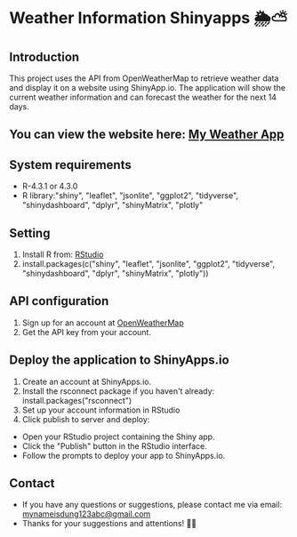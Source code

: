 # Weather Information Shinyapps 🌦️⛅

## Introduction
This project uses the API from OpenWeatherMap to retrieve weather data and display it on a website using ShinyApp.io. The application will show the current weather information and can forecast the weather for the next 14 days.

## You can view the website here: [My Weather App](https://dungnthe186334.shinyapps.io/final_project_HE186334/)

## System requirements
 * R-4.3.1 or 4.3.0
 * R library:"shiny", "leaflet", "jsonlite", "ggplot2", "tidyverse", "shinydashboard", "dplyr", "shinyMatrix", "plotly"

## Setting
1. Install R from: [RStudio](https://posit.co/download/rstudio-desktop/)
2. install.packages(c("shiny", "leaflet", "jsonlite", "ggplot2", "tidyverse", "shinydashboard", "dplyr", "shinyMatrix", "plotly"))

## API configuration
1. Sign up for an account at [OpenWeatherMap](https://openweathermap.org/)
2. Get the API key from your account.

## Deploy the application to ShinyApps.io
1. Create an account at ShinyApps.io.
2. Install the rsconnect package if you haven't already: install.packages("rsconnect")
3. Set up your account information in RStudio
4. Click publish to server and deploy:
* Open your RStudio project containing the Shiny app.
* Click the "Publish" button in the RStudio interface.
* Follow the prompts to deploy your app to ShinyApps.io.

## Contact
* If you have any questions or suggestions, please contact me via email: mynameisdung123abc@gmail.com
* Thanks for your suggestions and attentions! 💝💖
  
